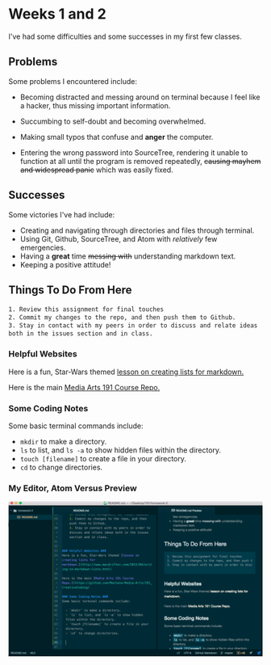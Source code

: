 Weeks 1 and 2
====================


 I've had some difficulties and some successes in my first few classes.

## Problems

 Some problems I encountered include:

 - Becoming distracted and messing around on terminal because I feel like a hacker, thus missing important information.

 - Succumbing to self-doubt and becoming overwhelmed.

 - Making small typos that confuse and **anger** the computer.

 - Entering the wrong password into SourceTree, rendering it unable to function at all until the program is removed repeatedly, ~~causing mayhem and widespread panic~~ which was easily fixed.


## Successes

 Some victories I've had include:

  - Creating and navigating through directories and files through terminal.
  - Using Git, Github, SourceTree, and Atom with *relatively* few emergencies.
  - Having a **great** time ~~messing with~~ understanding markdown text.
  - Keeping a positive attitude!


  ## Things To Do From Here
    1. Review this assignment for final touches
    2. Commit my changes to the repo, and then push them to Github.
    3. Stay in contact with my peers in order to discuss and relate ideas both in the issues section and in class.


### Helpful Websites
Here is a fun, Star-Wars themed [lesson on creating lists for markdown.](http://www.macdrifter.com/2012/04/writing-in-markdown-lists.html)

Here is the main [Media Arts 191 Course Repo.](https://github.com/Montana-Media-Arts/191_CreativeCoding)

### Some Coding Notes
Some basic terminal commands include:

  - `mkdir` to make a directory.
  - `ls` to list, and `ls -a` to show hidden files within the directory.
  - `touch [filename]` to create a file in your directory.
  - `cd` to change directories.
 ### My Editor, Atom Versus Preview
  ![Image of my editor](screen.jpg)
